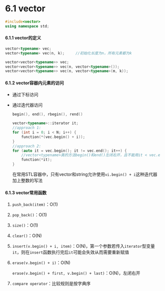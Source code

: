 # 6.1 vector



```cpp
#include<vector>
using namespace std;
```

#### 6.1.1 vector的定义

```cpp
vector<typename> vec; 
vector<typename> vec(n, k);     //初始化长度为n，所有元素都为k

vector<vector<typename>> vec;
vector<vector<typename>> vec(n, vector<typename>());
vector<vector<typename>> vec(n, vector<typename>(m, k));
```

#### 6.1.2 vector容器内元素的访问

* 通过下标访问
*   通过迭代器访问

    ```cpp
    begin(), end(), rbegin(), rend()

    vector<typename>::iterator it;
    //approach 1:
    for (int i = 0; i < N; i++) {
        function(*(vec.begin() + i));
    }
    //approach 2:
    for (auto it = vec.begin(); it != vec.end(); it++) {
        //vector<typename>类的方法begin()和end()左闭右开，且不能用it < vec.end()
        function(*it);
    }
    ```

    在常用STL容器中，只有vector和string允许使用`vi.begin() + i`这种迭代器加上整数的写法

#### 6.1.3 vector常用函数

1. `push_back(item)`：O(1)
2. `pop_back()`：O(1)
3. `size()`：O(1)
4. `clear()`：O(N)
5. `insert(v.begin() + i, item)`：O(N)，第一个参数若传入`iterator`型变量`it`，则在`insert`函数执行完后`it`可能会失效从而需要重新赋值
6.  `erase(v.begin() + i)`：O(N)

    `erase(v.begin() + first, v.begin() + last)`：O(N)，左闭右开
7. `compare operator`：比较规则是按字典序
